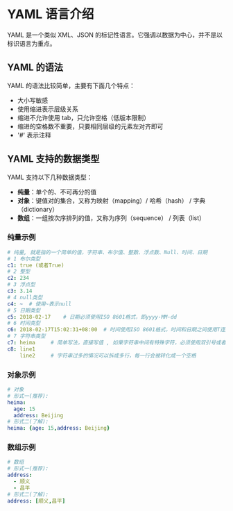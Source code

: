 # YAML 语言介绍

YAML 是一个类似 XML、JSON 的标记性语言。它强调以数据为中心，并不是以标识语言为重点。

## YAML 的语法

YAML 的语法比较简单，主要有下面几个特点：

- 大小写敏感
- 使用缩进表示层级关系
- 缩进不允许使用 tab，只允许空格（低版本限制）
- 缩进的空格数不重要，只要相同层级的元素左对齐即可
- '#' 表示注释

## YAML 支持的数据类型

YAML 支持以下几种数据类型：

- **纯量**：单个的、不可再分的值
- **对象**：键值对的集合，又称为映射（mapping）/ 哈希（hash） / 字典（dictionary）
- **数组**：一组按次序排列的值，又称为序列（sequence） / 列表（list）

### 纯量示例

```yaml
# 纯量, 就是指的一个简单的值，字符串、布尔值、整数、浮点数、Null、时间、日期
# 1 布尔类型
c1: true (或者True)
# 2 整型
c2: 234
# 3 浮点型
c3: 3.14
# 4 null类型 
c4: ~  # 使用~表示null
# 5 日期类型
c5: 2018-02-17    # 日期必须使用ISO 8601格式，即yyyy-MM-dd
# 6 时间类型
c6: 2018-02-17T15:02:31+08:00  # 时间使用ISO 8601格式，时间和日期之间使用T连接，最后使用+代表时区
# 7 字符串类型
c7: heima     # 简单写法，直接写值 , 如果字符串中间有特殊字符，必须使用双引号或者单引号包裹 
c8: line1
    line2     # 字符串过多的情况可以拆成多行，每一行会被转化成一个空格
```

### 对象示例
```yaml
# 对象
# 形式一(推荐):
heima:
  age: 15
  address: Beijing
# 形式二(了解):
heima: {age: 15,address: Beijing}
```
### 数组示例
```yaml
# 数组
# 形式一(推荐):
address:
  - 顺义
  - 昌平  
# 形式二(了解):
address: [顺义,昌平]
```